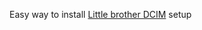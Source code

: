 Easy way to install [Little brother DCIM](https://github.com/little-brother/little-brother-dcim) setup